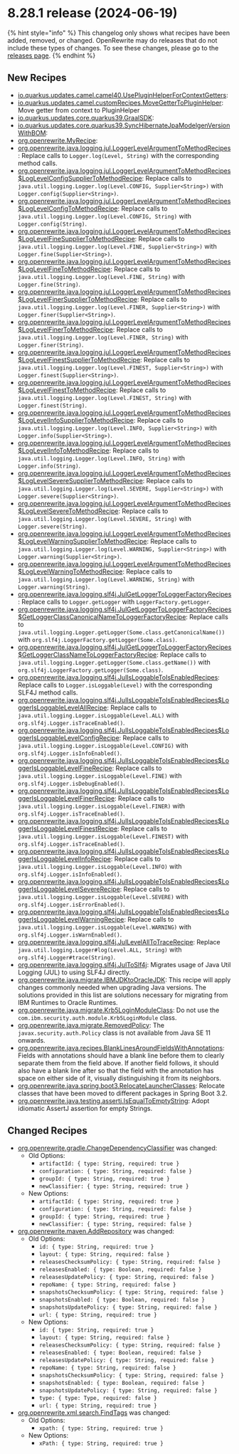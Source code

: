 # 8.28.1 release (2024-06-19)

{% hint style="info" %}
This changelog only shows what recipes have been added, removed, or changed. OpenRewrite may do releases that do not include these types of changes. To see these changes, please go to the [releases page](https://github.com/openrewrite/rewrite/releases).
{% endhint %}

## New Recipes

* [io.quarkus.updates.camel.camel40.UsePluginHelperForContextGetters](https://docs.openrewrite.org/recipes/io/quarkus/updates/camel/camel40/usepluginhelperforcontextgetters):  
* [io.quarkus.updates.camel.customRecipes.MoveGetterToPluginHelper](https://docs.openrewrite.org/recipes/io/quarkus/updates/camel/customrecipes/movegettertopluginhelper): Move getter from context to PluginHelper 
* [io.quarkus.updates.core.quarkus39.GraalSDK](https://docs.openrewrite.org/recipes/io/quarkus/updates/core/quarkus39/graalsdk):  
* [io.quarkus.updates.core.quarkus39.SyncHibernateJpaModelgenVersionWithBOM](https://docs.openrewrite.org/recipes/io/quarkus/updates/core/quarkus39/synchibernatejpamodelgenversionwithbom):  
* [org.openrewrite.MyRecipe](https://docs.openrewrite.org/recipes/myrecipe):  
* [org.openrewrite.java.logging.jul.LoggerLevelArgumentToMethodRecipes](https://docs.openrewrite.org/recipes/java/logging/jul/loggerlevelargumenttomethodrecipes): Replace calls to `Logger.log(Level, String)` with the corresponding method calls. 
* [org.openrewrite.java.logging.jul.LoggerLevelArgumentToMethodRecipes$LogLevelConfigSupplierToMethodRecipe](https://docs.openrewrite.org/recipes/java/logging/jul/loggerlevelargumenttomethodrecipesusdloglevelconfigsuppliertomethodrecipe): Replace calls to `java.util.logging.Logger.log(Level.CONFIG, Supplier<String>)` with `Logger.config(Supplier<String>)`. 
* [org.openrewrite.java.logging.jul.LoggerLevelArgumentToMethodRecipes$LogLevelConfigToMethodRecipe](https://docs.openrewrite.org/recipes/java/logging/jul/loggerlevelargumenttomethodrecipesusdloglevelconfigtomethodrecipe): Replace calls to `java.util.logging.Logger.log(Level.CONFIG, String)` with `Logger.config(String)`. 
* [org.openrewrite.java.logging.jul.LoggerLevelArgumentToMethodRecipes$LogLevelFineSupplierToMethodRecipe](https://docs.openrewrite.org/recipes/java/logging/jul/loggerlevelargumenttomethodrecipesusdloglevelfinesuppliertomethodrecipe): Replace calls to `java.util.logging.Logger.log(Level.FINE, Supplier<String>)` with `Logger.fine(Supplier<String>)`. 
* [org.openrewrite.java.logging.jul.LoggerLevelArgumentToMethodRecipes$LogLevelFineToMethodRecipe](https://docs.openrewrite.org/recipes/java/logging/jul/loggerlevelargumenttomethodrecipesusdloglevelfinetomethodrecipe): Replace calls to `java.util.logging.Logger.log(Level.FINE, String)` with `Logger.fine(String)`. 
* [org.openrewrite.java.logging.jul.LoggerLevelArgumentToMethodRecipes$LogLevelFinerSupplierToMethodRecipe](https://docs.openrewrite.org/recipes/java/logging/jul/loggerlevelargumenttomethodrecipesusdloglevelfinersuppliertomethodrecipe): Replace calls to `java.util.logging.Logger.log(Level.FINER, Supplier<String>)` with `Logger.finer(Supplier<String>)`. 
* [org.openrewrite.java.logging.jul.LoggerLevelArgumentToMethodRecipes$LogLevelFinerToMethodRecipe](https://docs.openrewrite.org/recipes/java/logging/jul/loggerlevelargumenttomethodrecipesusdloglevelfinertomethodrecipe): Replace calls to `java.util.logging.Logger.log(Level.FINER, String)` with `Logger.finer(String)`. 
* [org.openrewrite.java.logging.jul.LoggerLevelArgumentToMethodRecipes$LogLevelFinestSupplierToMethodRecipe](https://docs.openrewrite.org/recipes/java/logging/jul/loggerlevelargumenttomethodrecipesusdloglevelfinestsuppliertomethodrecipe): Replace calls to `java.util.logging.Logger.log(Level.FINEST, Supplier<String>)` with `Logger.finest(Supplier<String>)`. 
* [org.openrewrite.java.logging.jul.LoggerLevelArgumentToMethodRecipes$LogLevelFinestToMethodRecipe](https://docs.openrewrite.org/recipes/java/logging/jul/loggerlevelargumenttomethodrecipesusdloglevelfinesttomethodrecipe): Replace calls to `java.util.logging.Logger.log(Level.FINEST, String)` with `Logger.finest(String)`. 
* [org.openrewrite.java.logging.jul.LoggerLevelArgumentToMethodRecipes$LogLevelInfoSupplierToMethodRecipe](https://docs.openrewrite.org/recipes/java/logging/jul/loggerlevelargumenttomethodrecipesusdloglevelinfosuppliertomethodrecipe): Replace calls to `java.util.logging.Logger.log(Level.INFO, Supplier<String>)` with `Logger.info(Supplier<String>)`. 
* [org.openrewrite.java.logging.jul.LoggerLevelArgumentToMethodRecipes$LogLevelInfoToMethodRecipe](https://docs.openrewrite.org/recipes/java/logging/jul/loggerlevelargumenttomethodrecipesusdloglevelinfotomethodrecipe): Replace calls to `java.util.logging.Logger.log(Level.INFO, String)` with `Logger.info(String)`. 
* [org.openrewrite.java.logging.jul.LoggerLevelArgumentToMethodRecipes$LogLevelSevereSupplierToMethodRecipe](https://docs.openrewrite.org/recipes/java/logging/jul/loggerlevelargumenttomethodrecipesusdloglevelseveresuppliertomethodrecipe): Replace calls to `java.util.logging.Logger.log(Level.SEVERE, Supplier<String>)` with `Logger.severe(Supplier<String>)`. 
* [org.openrewrite.java.logging.jul.LoggerLevelArgumentToMethodRecipes$LogLevelSevereToMethodRecipe](https://docs.openrewrite.org/recipes/java/logging/jul/loggerlevelargumenttomethodrecipesusdloglevelseveretomethodrecipe): Replace calls to `java.util.logging.Logger.log(Level.SEVERE, String)` with `Logger.severe(String)`. 
* [org.openrewrite.java.logging.jul.LoggerLevelArgumentToMethodRecipes$LogLevelWarningSupplierToMethodRecipe](https://docs.openrewrite.org/recipes/java/logging/jul/loggerlevelargumenttomethodrecipesusdloglevelwarningsuppliertomethodrecipe): Replace calls to `java.util.logging.Logger.log(Level.WARNING, Supplier<String>)` with `Logger.warning(Supplier<String>)`. 
* [org.openrewrite.java.logging.jul.LoggerLevelArgumentToMethodRecipes$LogLevelWarningToMethodRecipe](https://docs.openrewrite.org/recipes/java/logging/jul/loggerlevelargumenttomethodrecipesusdloglevelwarningtomethodrecipe): Replace calls to `java.util.logging.Logger.log(Level.WARNING, String)` with `Logger.warning(String)`. 
* [org.openrewrite.java.logging.slf4j.JulGetLoggerToLoggerFactoryRecipes](https://docs.openrewrite.org/recipes/java/logging/slf4j/julgetloggertologgerfactoryrecipes): Replace calls to `Logger.getLogger` with `LoggerFactory.getLogger`. 
* [org.openrewrite.java.logging.slf4j.JulGetLoggerToLoggerFactoryRecipes$GetLoggerClassCanonicalNameToLoggerFactoryRecipe](https://docs.openrewrite.org/recipes/java/logging/slf4j/julgetloggertologgerfactoryrecipesusdgetloggerclasscanonicalnametologgerfactoryrecipe): Replace calls to `java.util.logging.Logger.getLogger(Some.class.getCanonicalName())` with `org.slf4j.LoggerFactory.getLogger(Some.class)`. 
* [org.openrewrite.java.logging.slf4j.JulGetLoggerToLoggerFactoryRecipes$GetLoggerClassNameToLoggerFactoryRecipe](https://docs.openrewrite.org/recipes/java/logging/slf4j/julgetloggertologgerfactoryrecipesusdgetloggerclassnametologgerfactoryrecipe): Replace calls to `java.util.logging.Logger.getLogger(Some.class.getName())` with `org.slf4j.LoggerFactory.getLogger(Some.class)`. 
* [org.openrewrite.java.logging.slf4j.JulIsLoggableToIsEnabledRecipes](https://docs.openrewrite.org/recipes/java/logging/slf4j/julisloggabletoisenabledrecipes): Replace calls to `Logger.isLoggable(Level)` with the corresponding SLF4J method calls. 
* [org.openrewrite.java.logging.slf4j.JulIsLoggableToIsEnabledRecipes$LoggerIsLoggableLevelAllRecipe](https://docs.openrewrite.org/recipes/java/logging/slf4j/julisloggabletoisenabledrecipesusdloggerisloggablelevelallrecipe): Replace calls to `java.util.logging.Logger.isLoggable(Level.ALL)` with `org.slf4j.Logger.isTraceEnabled()`. 
* [org.openrewrite.java.logging.slf4j.JulIsLoggableToIsEnabledRecipes$LoggerIsLoggableLevelConfigRecipe](https://docs.openrewrite.org/recipes/java/logging/slf4j/julisloggabletoisenabledrecipesusdloggerisloggablelevelconfigrecipe): Replace calls to `java.util.logging.Logger.isLoggable(Level.CONFIG)` with `org.slf4j.Logger.isInfoEnabled()`. 
* [org.openrewrite.java.logging.slf4j.JulIsLoggableToIsEnabledRecipes$LoggerIsLoggableLevelFineRecipe](https://docs.openrewrite.org/recipes/java/logging/slf4j/julisloggabletoisenabledrecipesusdloggerisloggablelevelfinerecipe): Replace calls to `java.util.logging.Logger.isLoggable(Level.FINE)` with `org.slf4j.Logger.isDebugEnabled()`. 
* [org.openrewrite.java.logging.slf4j.JulIsLoggableToIsEnabledRecipes$LoggerIsLoggableLevelFinerRecipe](https://docs.openrewrite.org/recipes/java/logging/slf4j/julisloggabletoisenabledrecipesusdloggerisloggablelevelfinerrecipe): Replace calls to `java.util.logging.Logger.isLoggable(Level.FINER)` with `org.slf4j.Logger.isTraceEnabled()`. 
* [org.openrewrite.java.logging.slf4j.JulIsLoggableToIsEnabledRecipes$LoggerIsLoggableLevelFinestRecipe](https://docs.openrewrite.org/recipes/java/logging/slf4j/julisloggabletoisenabledrecipesusdloggerisloggablelevelfinestrecipe): Replace calls to `java.util.logging.Logger.isLoggable(Level.FINEST)` with `org.slf4j.Logger.isTraceEnabled()`. 
* [org.openrewrite.java.logging.slf4j.JulIsLoggableToIsEnabledRecipes$LoggerIsLoggableLevelInfoRecipe](https://docs.openrewrite.org/recipes/java/logging/slf4j/julisloggabletoisenabledrecipesusdloggerisloggablelevelinforecipe): Replace calls to `java.util.logging.Logger.isLoggable(Level.INFO)` with `org.slf4j.Logger.isInfoEnabled()`. 
* [org.openrewrite.java.logging.slf4j.JulIsLoggableToIsEnabledRecipes$LoggerIsLoggableLevelSevereRecipe](https://docs.openrewrite.org/recipes/java/logging/slf4j/julisloggabletoisenabledrecipesusdloggerisloggablelevelsevererecipe): Replace calls to `java.util.logging.Logger.isLoggable(Level.SEVERE)` with `org.slf4j.Logger.isErrorEnabled()`. 
* [org.openrewrite.java.logging.slf4j.JulIsLoggableToIsEnabledRecipes$LoggerIsLoggableLevelWarningRecipe](https://docs.openrewrite.org/recipes/java/logging/slf4j/julisloggabletoisenabledrecipesusdloggerisloggablelevelwarningrecipe): Replace calls to `java.util.logging.Logger.isLoggable(Level.WARNING)` with `org.slf4j.Logger.isWarnEnabled()`. 
* [org.openrewrite.java.logging.slf4j.JulLevelAllToTraceRecipe](https://docs.openrewrite.org/recipes/java/logging/slf4j/jullevelalltotracerecipe): Replace `java.util.logging.Logger#log(Level.ALL, String)` with `org.slf4j.Logger#trace(String)`. 
* [org.openrewrite.java.logging.slf4j.JulToSlf4j](https://docs.openrewrite.org/recipes/java/logging/slf4j/jultoslf4j): Migrates usage of Java Util Logging (JUL) to using SLF4J directly. 
* [org.openrewrite.java.migrate.IBMJDKtoOracleJDK](https://docs.openrewrite.org/recipes/java/migrate/ibmjdktooraclejdk): This recipe will apply changes commonly needed when upgrading Java versions. The solutions provided in this list are solutions necessary for migrating from IBM Runtimes to Oracle Runtimes. 
* [org.openrewrite.java.migrate.Krb5LoginModuleClass](https://docs.openrewrite.org/recipes/java/migrate/krb5loginmoduleclass): Do not use the `com.ibm.security.auth.module.Krb5LoginModule` class. 
* [org.openrewrite.java.migrate.RemovedPolicy](https://docs.openrewrite.org/recipes/java/migrate/removedpolicy): The `javax.security.auth.Policy` class is not available from Java SE 11 onwards. 
* [org.openrewrite.java.recipes.BlankLinesAroundFieldsWithAnnotations](https://docs.openrewrite.org/recipes/java/recipes/blanklinesaroundfieldswithannotations): Fields with annotations should have a blank line before them to clearly separate them from the field above. If another field follows, it should also have a blank line after so that the field with the annotation has space on either side of it, visually distinguishing it from its neighbors. 
* [org.openrewrite.java.spring.boot3.RelocateLauncherClasses](https://docs.openrewrite.org/recipes/java/spring/boot3/relocatelauncherclasses): Relocate classes that have been moved to different packages in Spring Boot 3.2. 
* [org.openrewrite.java.testing.assertj.IsEqualToEmptyString](https://docs.openrewrite.org/recipes/java/testing/assertj/isequaltoemptystring): Adopt idiomatic AssertJ assertion for empty Strings. 

## Changed Recipes

* [org.openrewrite.gradle.ChangeDependencyClassifier](https://docs.openrewrite.org/recipes/gradle/changedependencyclassifier) was changed:
  * Old Options:
    * `artifactId: { type: String, required: true }`
    * `configuration: { type: String, required: false }`
    * `groupId: { type: String, required: true }`
    * `newClassifier: { type: String, required: true }`
  * New Options:
    * `artifactId: { type: String, required: true }`
    * `configuration: { type: String, required: false }`
    * `groupId: { type: String, required: true }`
    * `newClassifier: { type: String, required: false }`
* [org.openrewrite.maven.AddRepository](https://docs.openrewrite.org/recipes/maven/addrepository) was changed:
  * Old Options:
    * `id: { type: String, required: true }`
    * `layout: { type: String, required: false }`
    * `releasesChecksumPolicy: { type: String, required: false }`
    * `releasesEnabled: { type: Boolean, required: false }`
    * `releasesUpdatePolicy: { type: String, required: false }`
    * `repoName: { type: String, required: false }`
    * `snapshotsChecksumPolicy: { type: String, required: false }`
    * `snapshotsEnabled: { type: Boolean, required: false }`
    * `snapshotsUpdatePolicy: { type: String, required: false }`
    * `url: { type: String, required: true }`
  * New Options:
    * `id: { type: String, required: true }`
    * `layout: { type: String, required: false }`
    * `releasesChecksumPolicy: { type: String, required: false }`
    * `releasesEnabled: { type: Boolean, required: false }`
    * `releasesUpdatePolicy: { type: String, required: false }`
    * `repoName: { type: String, required: false }`
    * `snapshotsChecksumPolicy: { type: String, required: false }`
    * `snapshotsEnabled: { type: Boolean, required: false }`
    * `snapshotsUpdatePolicy: { type: String, required: false }`
    * `type: { type: Type, required: false }`
    * `url: { type: String, required: true }`
* [org.openrewrite.xml.search.FindTags](https://docs.openrewrite.org/recipes/xml/search/findtags) was changed:
  * Old Options:
    * `xpath: { type: String, required: true }`
  * New Options:
    * `xPath: { type: String, required: true }`